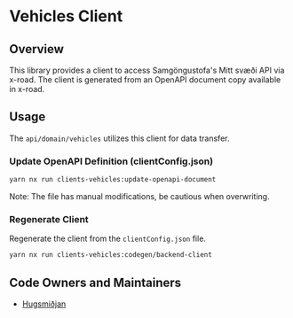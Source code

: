 # Vehicles Client

## Overview

This library provides a client to access Samgöngustofa's Mitt svæði API via x-road. The client is generated from an OpenAPI document copy available in x-road.

## Usage

The `api/domain/vehicles` utilizes this client for data transfer.

### Update OpenAPI Definition (clientConfig.json)

```bash
yarn nx run clients-vehicles:update-openapi-document
```

Note: The file has manual modifications, be cautious when overwriting.

### Regenerate Client

Regenerate the client from the `clientConfig.json` file.

```bash
yarn nx run clients-vehicles:codegen/backend-client
```

## Code Owners and Maintainers

- [Hugsmiðjan](https://github.com/orgs/island-is/teams/hugsmidjan)
